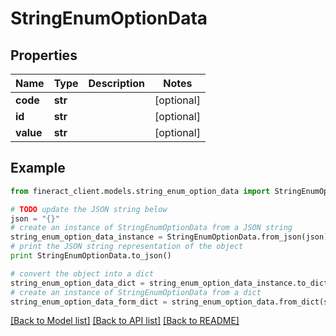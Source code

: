 # StringEnumOptionData


## Properties

Name | Type | Description | Notes
------------ | ------------- | ------------- | -------------
**code** | **str** |  | [optional] 
**id** | **str** |  | [optional] 
**value** | **str** |  | [optional] 

## Example

```python
from fineract_client.models.string_enum_option_data import StringEnumOptionData

# TODO update the JSON string below
json = "{}"
# create an instance of StringEnumOptionData from a JSON string
string_enum_option_data_instance = StringEnumOptionData.from_json(json)
# print the JSON string representation of the object
print StringEnumOptionData.to_json()

# convert the object into a dict
string_enum_option_data_dict = string_enum_option_data_instance.to_dict()
# create an instance of StringEnumOptionData from a dict
string_enum_option_data_form_dict = string_enum_option_data.from_dict(string_enum_option_data_dict)
```
[[Back to Model list]](../README.md#documentation-for-models) [[Back to API list]](../README.md#documentation-for-api-endpoints) [[Back to README]](../README.md)


